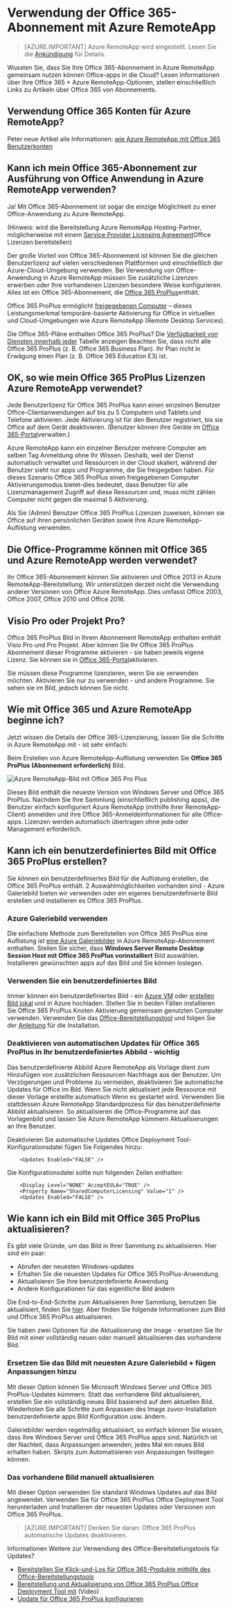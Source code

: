 
<properties 
    pageTitle="Verwendung der Office 365-Abonnement mit Azure RemoteApp | Microsoft Azure"
    description="Erfahren Sie, wie Ihr Office 365-Abonnement in Azure RemoteApp verwenden, Office apps freigeben."
    services="remoteapp"
    documentationCenter="" 
    authors="piotrci" 
    manager="mbaldwin" />

<tags 
    ms.service="remoteapp" 
    ms.workload="compute" 
    ms.tgt_pltfrm="na" 
    ms.devlang="na" 
    ms.topic="article" 
    ms.date="08/15/2016" 
    ms.author="elizapo" />



# <a name="how-to-use-your-office-365-subscription-with-azure-remoteapp"></a>Verwendung der Office 365-Abonnement mit Azure RemoteApp

> [AZURE.IMPORTANT]
> Azure RemoteApp wird eingestellt. Lesen Sie die [Ankündigung](https://go.microsoft.com/fwlink/?linkid=821148) für Details.

Wussten Sie, dass Sie Ihre Office 365-Abonnement in Azure RemoteApp gemeinsam nutzen können Office-apps in die Cloud? Lesen Informationen über Ihre Office 365 + Azure RemoteApp-Optionen, stellen einschließlich Links zu Artikeln über Office 365 von Abonnements.

## <a name="how-do-i-use-office-365-accounts-for-azure-remoteapp"></a>Verwendung Office 365 Konten für Azure RemoteApp?
Peter neue Artikel alle Informationen: [wie Azure RemoteApp mit Office 365 Benutzerkonten](remoteapp-o365user.md)

## <a name="can-i-use-my-office-365-subscription-to-run-office-applications-in-azure-remoteapp"></a>Kann ich mein Office 365-Abonnement zur Ausführung von Office Anwendung in Azure RemoteApp verwenden?

Ja! Mit Office 365-Abonnement ist sogar die einzige Möglichkeit zu einer Office-Anwendung zu Azure RemoteApp.

(Hinweis: wird die Bereitstellung Azure RemoteApp Hosting-Partner, möglicherweise mit einem [Service Provider Licensing Agreement](http://www.microsoft.com/en-us/Licensing/licensing-programs/spla-program.aspx)Office Lizenzen bereitstellen)


Der große Vorteil von Office 365-Abonnement ist können Sie die gleichen Benutzerlizenz auf vielen verschiedenen Plattformen und einschließlich der Azure-Cloud-Umgebung verwenden. Bei Verwendung von Office-Anwendung in Azure RemoteApp müssen Sie zusätzliche Lizenzen erwerben oder Ihre vorhandenen Lizenzen besondere Weise konfigurieren. Alles ist ein Office 365-Abonnement, die [Office 365 ProPlus](https://technet.microsoft.com/library/Gg702619.aspx)enthält.

Office 365 ProPlus ermöglicht [freigegebenen Computer](https://technet.microsoft.com/library/Dn782860.aspx) – dieses Leistungsmerkmal temporäre-basierte Aktivierung für Office in virtuellen und Cloud-Umgebungen wie Azure RemoteApp (Remote Desktop Services).

Die Office 365-Pläne enthalten Office 365 ProPlus? Die [Verfügbarkeit von Diensten innerhalb jeder](https://technet.microsoft.com/library/office-365-plan-options.aspx) Tabelle anzeigen Beachten Sie, dass nicht alle Office 365 ProPlus (z. B. Office 365 Business Plan). Ihr Plan nicht in Erwägung einen Plan (z. B. Office 365 Education E3) ist.

## <a name="ok-so-how-are-my-office-365-proplus-licenses-used-with-azure-remoteapp"></a>OK, so wie mein Office 365 ProPlus Lizenzen Azure RemoteApp verwendet?

Jede Benutzerlizenz für Office 365 ProPlus kann einen einzelnen Benutzer Office-Clientanwendungen auf bis zu 5 Computern und Tablets und Telefone aktivieren. Jede Aktivierung ist für den Benutzer registriert, bis sie Office auf dem Gerät deaktivieren. (Benutzer können ihre Geräte im [Office 365-Portal](https://portal.office365.com/)verwalten.)

Azure RemoteApp kann ein einzelner Benutzer mehrere Computer am selben Tag Anmeldung ohne Ihr Wissen. Deshalb, weil der Dienst automatisch verwaltet und Ressourcen in der Cloud skaliert, während der Benutzer sieht nur apps und Programme, die Sie freigegeben haben. Für dieses Szenario Office 365 ProPlus einen freigegebenen Computer Aktivierungsmodus bietet-dies bedeutet, dass Benutzer für alle Lizenzmanagement Zugriff auf diese Ressourcen und, muss nicht zählen Computer nicht gegen die maximal 5 Aktivierung.

Als Sie (Admin) Benutzer Office 365 ProPlus Lizenzen zuweisen, können sie Office auf ihren persönlichen Geräten sowie Ihre Azure RemoteApp-Auflistung verwenden.

## <a name="which-office-applications-can-i-use-with-office-365-and-azure-remoteapp"></a>Die Office-Programme können mit Office 365 und Azure RemoteApp werden verwendet?

Ihr Office 365-Abonnement können Sie aktivieren und Office 2013 in Azure RemoteApp-Bereitstellung. Wir unterstützen derzeit nicht die Verwendung anderer Versionen von Office Azure RemoteApp. Dies umfasst Office 2003, Office 2007, Office 2010 und Office 2016.

## <a name="what-about-visio-pro-or-project-pro"></a>Visio Pro oder Projekt Pro?

Office 365 ProPlus Bild in Ihrem Abonnement RemoteApp enthalten enthält Visio Pro und Pro Projekt. Aber können Sie Ihr Office 365 ProPlus Abonnement dieser Programme aktivieren - sie haben jeweils eigene Lizenz. Sie können sie in [Office 365-Portal](https://portal.office365.com/)aktivieren. 

Sie müssen diese Programme lizenzieren, wenn Sie sie verwenden möchten. Aktivieren Sie nur zu verwenden - und andere Programme. Sie sehen sie im Bild, jedoch können Sie nicht. 

## <a name="how-do-i-get-started-with-office-365-and-azure-remoteapp"></a>Wie mit Office 365 und Azure RemoteApp beginne ich?

Jetzt wissen die Details der Office 365-Lizenzierung, lassen Sie die Schritte in Azure RemoteApp mit - ist sehr einfach:

Beim Erstellen von Azure RemoteApp-Auflistung verwenden Sie **Office 365 ProPlus (Abonnement erforderlich)** Bild.

![Azure RemoteApp-Bild mit Office 365 Pro Plus](./media/remoteapp-officesubscription/remoteapp-officeimage.png)


Dieses Bild enthält die neueste Version von Windows Server und Office 365 ProPlus. Nachdem Sie Ihre Sammlung (einschließlich publishing apps), die Benutzer einfach konfiguriert Azure RemoteApp (mithilfe ihrer RemoteApp-Client) anmelden und ihre Office 365-Anmeldeinformationen für alle Office-apps. Lizenzen werden automatisch übertragen ohne jede oder Management erforderlich.

## <a name="can-i-create-a-custom-image-with-office-365-proplus"></a>Kann ich ein benutzerdefiniertes Bild mit Office 365 ProPlus erstellen?

Sie können ein benutzerdefiniertes Bild für die Auflistung erstellen, die Office 365 ProPlus enthält. 2 Auswahlmöglichkeiten vorhanden sind - Azure Galeriebild bieten wir verwenden oder ein eigenes benutzerdefinierte Bild erstellen und installieren es Office 365 ProPlus.

### <a name="use-the-azure-gallery-image"></a>Azure Galeriebild verwenden

Die einfachste Methode zum Bereitstellen von Office 365 ProPlus eine Auflistung ist [eine Azure Galeriebilder](remoteapp-image-on-azurevm.md) in Azure RemoteApp-Abonnement enthalten. Stellen Sie sicher, dass **Windows Server Remote Desktop Session Host mit Office 365 ProPlus vorinstalliert** Bild auswählen. Installieren gewünschten apps auf das Bild und Sie können loslegen.

### <a name="use-a-custom-image"></a>Verwenden Sie ein benutzerdefiniertes Bild

Immer können ein benutzerdefiniertes Bild - ein [Azure VM](remoteapp-image-on-azurevm.md) oder [erstellen Bild lokal](remoteapp-create-custom-image.md) und in Azure hochladen. Stellen Sie in beiden Fällen installieren Sie Office 365 ProPlus Knoten Aktivierung gemeinsam genutzten Computer verwenden. Verwenden Sie das [Office-Bereitstellungstool](http://blogs.technet.com/b/odsupport/archive/2014/07/11/using-the-office-deployment-tool.aspx) und folgen Sie der [Anleitung](https://technet.microsoft.com/library/Dn782858.aspx) für die Installation.  

### <a name="disable-automatic-updates-for-office-365-proplus-in-your-custom-image---important"></a>Deaktivieren von automatischen Updates für Office 365 ProPlus in Ihr benutzerdefiniertes Abbild - wichtig

Das benutzerdefinierte Abbild Azure RemoteApp als Vorlage dient zum Hinzufügen von zusätzlichen Ressourcen Nachfrage aus der Benutzer. Um Verzögerungen und Probleme zu vermeiden, deaktivieren Sie automatische Updates für Office im Bild. Wenn Sie nicht aktualisiert jede Ressource mit dieser Vorlage erstellte automatisch Wenn es gestartet wird. Verwenden Sie stattdessen Azure RemoteApp Standardprozess für das benutzerdefinierte Abbild aktualisieren. So aktualisieren die Office-Programme auf das Vorlagenbild und lassen Sie Azure RemoteApp kümmern Aktualisierungen an Ihre Benutzer.

Deaktivieren Sie automatische Updates Office Deployment Tool-Konfigurationsdatei fügen Sie Folgendes hinzu:

        <Updates Enabled="FALSE" />

Die Konfigurationsdatei sollte nun folgenden Zeilen enthalten:
    
        <Display Level="NONE" AcceptEULA="TRUE" />
        <Property Name="SharedComputerLicensing" Value="1" />
        <Updates Enabled="FALSE" />

## <a name="so-how-can-i-update-an-image-with-office-365-proplus"></a>Wie kann ich ein Bild mit Office 365 ProPlus aktualisieren?

Es gibt viele Gründe, um das Bild in Ihrer Sammlung zu aktualisieren. Hier sind ein paar:

- Abrufen der neuesten Windows-updates 
- Erhalten Sie die neuesten Updates für Office 365 ProPlus-Anwendung
- Aktualisieren Sie Ihre benutzerdefinierte Anwendung
- Andere Konfigurationen für das eigentliche Bild ändern

Die End-to-End-Schritte zum Aktualisieren Ihrer Sammlung, benutzen Sie aktualisiert, finden Sie [hier](remoteapp-update.md). Aber finden Sie folgende Informationen zum Bild und Office 365 ProPlus aktualisieren.

Sie haben zwei Optionen für die Aktualisierung der Image - ersetzen Sie Ihr Bild mit einer vollständig neuen oder manuell aktualisieren das vorhandene Bild.

### <a name="replace-your-image-with-the-latest-azure-gallery-image--add-customizations"></a>Ersetzen Sie das Bild mit neuesten Azure Galeriebild + fügen Anpassungen hinzu
Mit dieser Option können Sie Microsoft Windows Server und Office 365 ProPlus-Updates kümmern. Statt das vorhandene Bild aktualisieren, erstellen Sie ein vollständig neues Bild basierend auf dem aktuellen Bild. Wiederholen Sie alle Schritte zum Anpassen des Image zuvor-Installation benutzerdefinierte apps Bild Konfiguration usw. ändern.

Galeriebilder werden regelmäßig aktualisiert, so einfach können Sie wissen, dass Ihre Windows Server und Office 365 ProPlus apps sind. Natürlich ist der Nachteil, dass Anpassungen anwenden, jedes Mal ein neues Bild erhalten haben. Skripts zum Automatisieren von Anpassungen festlegen können.

### <a name="manually-update-your-existing-image"></a>Das vorhandene Bild manuell aktualisieren

Mit dieser Option verwenden Sie standard Windows Updates auf das Bild angewendet. Verwenden Sie für Office 365 ProPlus Office Deployment Tool herunterladen und Installieren der neuesten Updates oder Versionen von Office 365 ProPlus.

> [AZURE.IMPORTANT] Denken Sie daran: Office 365 ProPlus automatische Updates deaktivieren.

Informationen Weitere zur Verwendung des Office-Bereitstellungstools für Updates?

- [Bereitstellen Sie Klick-und-Los für Office 365-Produkte mithilfe des Office-Bereitstellungstools](https://technet.microsoft.com/library/JJ219423.aspx)
- [Bereitstellung und Aktualisierung von Office 365 ProPlus Office Deployment Tool mit](https://channel9.msdn.com/Events/Ignite/2015/BRK3168) (Video)
- [Update für Office 365 ProPlus konfigurieren](https://technet.microsoft.com/library/dn761708.aspx)
